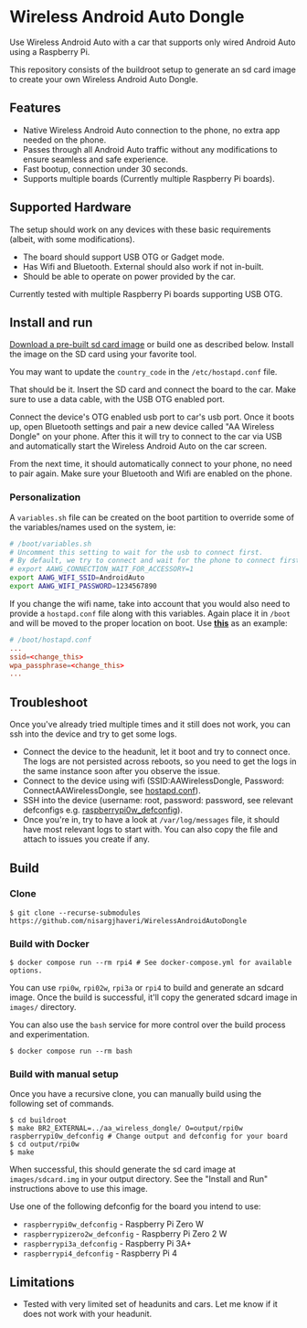 # Wireless Android Auto Dongle

Use Wireless Android Auto with a car that supports only wired Android Auto using a Raspberry Pi.

This repository consists of the buildroot setup to generate an sd card image to create your own Wireless Android Auto Dongle.

## Features
- Native Wireless Android Auto connection to the phone, no extra app needed on the phone.
- Passes through all Android Auto traffic without any modifications to ensure seamless and safe experience.
- Fast bootup, connection under 30 seconds.
- Supports multiple boards (Currently multiple Raspberry Pi boards).

## Supported Hardware
The setup should work on any devices with these basic requirements (albeit, with some modifications).
- The board should support USB OTG or Gadget mode.
- Has Wifi and Bluetooth. External should also work if not in-built.
- Should be able to operate on power provided by the car.

Currently tested with multiple Raspberry Pi boards supporting USB OTG.

## Install and run
[Download a pre-built sd card image](https://github.com/nisargjhaveri/WirelessAndroidAutoDongle/releases) or build one as described below. Install the image on the SD card using your favorite tool.

You may want to update the `country_code` in the `/etc/hostapd.conf` file.

That should be it. Insert the SD card and connect the board to the car. Make sure to use a data cable, with the USB OTG enabled port.

Connect the device's OTG enabled usb port to car's usb port.
Once it boots up, open Bluetooth settings and pair a new device called "AA Wireless Dongle" on your phone.
After this it will try to connect to the car via USB and automatically start the Wireless Android Auto on the car screen.

From the next time, it should automatically connect to your phone, no need to pair again. Make sure your Bluetooth and Wifi are enabled on the phone.

### Personalization
A `variables.sh` file can be created on the boot partition to override some of the variables/names used on the system, ie:
```bash
# /boot/variables.sh
# Uncomment this setting to wait for the usb to connect first.
# By default, we try to connect and wait for the phone to connect first regardless of the usb connection.
# export AAWG_CONNECTION_WAIT_FOR_ACCESSORY=1
export AAWG_WIFI_SSID=AndroidAuto
export AAWG_WIFI_PASSWORD=1234567890
```

If you change the wifi name, take into account that you would also need to provide a `hostapd.conf` file along with this variables. Again place it in `/boot` and will be moved to the proper location on boot. Use **[this](aa_wireless_dongle/board/common/rootfs_overlay/etc/hostapd.conf)** as an example:
```conf
# /boot/hostapd.conf
...
ssid=<change_this>
wpa_passphrase=<change_this>
...
```

## Troubleshoot
Once you've already tried multiple times and it still does not work, you can ssh into the device and try to get some logs.

- Connect the device to the headunit, let it boot and try to connect once. The logs are not persisted across reboots, so you need to get the logs in the same instance soon after you observe the issue.
- Connect to the device using wifi (SSID:AAWirelessDongle, Password: ConnectAAWirelessDongle, see [hostapd.conf](https://github.com/nisargjhaveri/WirelessAndroidAutoDongle/blob/main/aa_wireless_dongle/board/common/rootfs_overlay/etc/hostapd.conf)).
- SSH into the device (username: root, password: password, see relevant defconfigs e.g. [raspberrypi0w_defconfig](https://github.com/nisargjhaveri/WirelessAndroidAutoDongle/blob/main/aa_wireless_dongle/configs/raspberrypi0w_defconfig)).
- Once you're in, try to have a look at `/var/log/messages` file, it should have most relevant logs to start with. You can also copy the file and attach to issues you create if any.

## Build

### Clone
```shell
$ git clone --recurse-submodules https://github.com/nisargjhaveri/WirelessAndroidAutoDongle
```

### Build with Docker
```shell
$ docker compose run --rm rpi4 # See docker-compose.yml for available options.
```

You can use `rpi0w`, `rpi02w`, `rpi3a` or `rpi4` to build and generate an sdcard image. Once the build is successful, it'll copy the generated sdcard image in `images/` directory.

You can also use the `bash` service for more control over the build process and experimentation.

```shell
$ docker compose run --rm bash
```

### Build with manual setup
Once you have a recursive clone, you can manually build using the following set of commands.

```shell
$ cd buildroot
$ make BR2_EXTERNAL=../aa_wireless_dongle/ O=output/rpi0w raspberrypi0w_defconfig # Change output and defconfig for your board
$ cd output/rpi0w
$ make
```

When successful, this should generate the sd card image at `images/sdcard.img` in your output directory. See the "Install and Run" instructions above to use this image.

Use one of the following defconfig for the board you intend to use:
- `raspberrypi0w_defconfig` - Raspberry Pi Zero W
- `raspberrypizero2w_defconfig` - Raspberry Pi Zero 2 W
- `raspberrypi3a_defconfig` - Raspberry Pi 3A+
- `raspberrypi4_defconfig` - Raspberry Pi 4

## Limitations
- Tested with very limited set of headunits and cars. Let me know if it does not work with your headunit.
